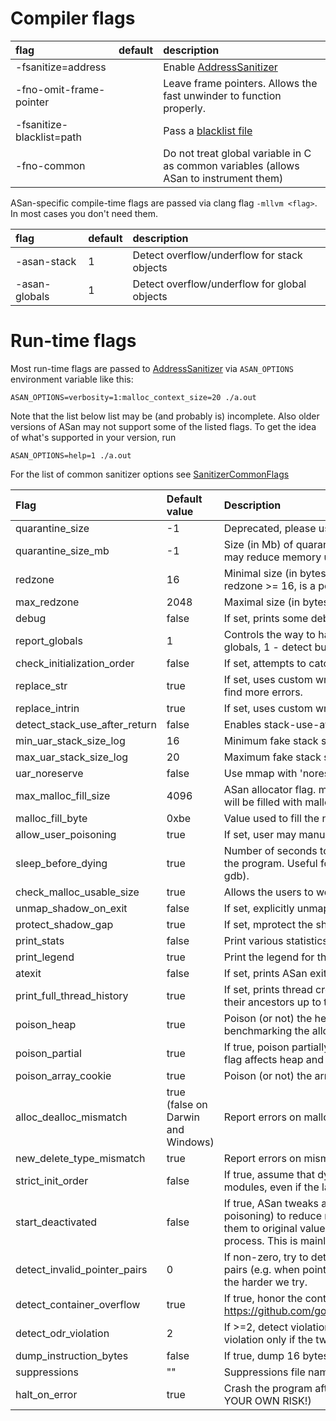 # Compiler flags
| flag| default | description |
|:----|:--------|:------------|
| -fsanitize=address |         | Enable [AddressSanitizer](AddressSanitizer) |
| -fno-omit-frame-pointer |         | Leave frame pointers. Allows the fast unwinder to function properly. |
| -fsanitize-blacklist=path |         | Pass a [blacklist file](#Turning_off_instrumentation) |
| -fno-common |         | Do not treat global variable in C as common variables (allows ASan to instrument them) |

ASan-specific compile-time flags are passed via clang flag `-mllvm <flag>`. In most cases you don't need them.

| flag| default | description |
|:----|:--------|:------------|
| -asan-stack   | 1       | Detect overflow/underflow for stack objects |
| -asan-globals | 1       | Detect overflow/underflow for global objects |

# Run-time flags

Most run-time flags are passed to [AddressSanitizer](AddressSanitizer) via `ASAN_OPTIONS` environment variable like this:
```
ASAN_OPTIONS=verbosity=1:malloc_context_size=20 ./a.out
```

Note that the list below list may be (and probably is) incomplete. Also older versions of ASan may not support some of the listed flags. To get the idea of what's supported in your version, run
```
ASAN_OPTIONS=help=1 ./a.out
```

For the list of common sanitizer options see [SanitizerCommonFlags](SanitizerCommonFlags)

| **Flag** | **Default value** | **Description** |
|:---------|:------------------|:----------------|
|quarantine_size | -1       | Deprecated, please use quarantine_size_mb.|
|quarantine_size_mb | -1       | Size (in Mb) of quarantine used to detect use-after-free errors. Lower value may reduce memory usage but increase the chance of false negatives.|
|redzone | 16       | Minimal size (in bytes) of redzones around heap objects. Requirement: redzone >= 16, is a power of two.|
|max_redzone | 2048     | Maximal size (in bytes) of redzones around heap objects.|
|debug | false    | If set, prints some debugging information and does additional checks.|
|report_globals | 1        | Controls the way to handle globals (0 - don't detect buffer overflow on globals, 1 - detect buffer overflow, 2 - print data about registered globals).|
|check_initialization_order | false    | If set, attempts to catch initialization order issues.|
|replace_str | true     | If set, uses custom wrappers and replacements for libc string functions to find more errors.|
|replace_intrin | true     | If set, uses custom wrappers for memset/memcpy/memmove intinsics.|
|detect_stack_use_after_return | false    | Enables stack-use-after-return checking at run-time.|
|min_uar_stack_size_log | 16       | Minimum fake stack size log.|
|max_uar_stack_size_log | 20       | Maximum fake stack size log.|
|uar_noreserve | false    | Use mmap with 'noreserve' flag to allocate fake stack.|
|max_malloc_fill_size | 4096     | ASan allocator flag. max_malloc_fill_size is the maximal amount of bytes that will be filled with malloc_fill_byte on malloc.|
|malloc_fill_byte | 0xbe     | Value used to fill the newly allocated memory.|
|allow_user_poisoning | true     | If set, user may manually mark memory regions as poisoned or unpoisoned.|
|sleep_before_dying | true     | Number of seconds to sleep between printing an error report and terminating the program. Useful for debugging purposes (e.g. when one needs to attach gdb).|
|check_malloc_usable_size | true     | Allows the users to work around the bug in Nvidia drivers prior to 295.*.|
|unmap_shadow_on_exit | false    | If set, explicitly unmaps the (huge) shadow at exit.|
|protect_shadow_gap | true     | If set, mprotect the shadow gap|
|print_stats | false    | Print various statistics after printing an error message or if atexit=1.|
|print_legend | true     | Print the legend for the shadow bytes.|
|atexit | false    | If set, prints ASan exit stats even after program terminates successfully.|
|print_full_thread_history | true     | If set, prints thread creation stacks for the threads involved in the report and their ancestors up to the main thread.|
|poison_heap | true     | Poison (or not) the heap memory on [de]allocation. Zero value is useful for benchmarking the allocator or instrumentator.|
|poison_partial | true     | If true, poison partially addressable 8-byte aligned words (default=true). This flag affects heap and global buffers, but not stack buffers.|
|poison_array_cookie | true     | Poison (or not) the array cookie after operator new[].|
|alloc_dealloc_mismatch | true (false on Darwin and Windows) | Report errors on malloc/delete, new/free, new/delete[], etc.|
|new_delete_type_mismatch | true     | Report errors on mismatch betwen size of new and delete.|
|strict_init_order | false    | If true, assume that dynamic initializers can never access globals from other modules, even if the latter are already initialized.|
|start_deactivated | false    | If true, ASan tweaks a bunch of other flags (quarantine, redzone, heap poisoning) to reduce memory consumption as much as possible, and restores them to original values when the first instrumented module is loaded into the process. This is mainly intended to be used on Android. |
|detect_invalid_pointer_pairs | 0        | If non-zero, try to detect operations like <, <=, >, >= and - on invalid pointer pairs (e.g. when pointers belong to different objects). The bigger the value the harder we try.|
|detect_container_overflow | true     | If true, honor the container overflow  annotations. See https://github.com/google/sanitizers/wiki/AddressSanitizerContainerOverflow|
|detect_odr_violation | 2        | If >=2, detect violation of One-Definition-Rule (ODR); If ==1, detect ODR-violation only if the two variables have different sizes|
|dump_instruction_bytes | false    | If true, dump 16 bytes starting at the instruction that caused SEGV|
|suppressions | ""       | Suppressions file name.|
|halt_on_error | true     | Crash the program after printing the first error report (WARNING: USE AT YOUR OWN RISK!)|
